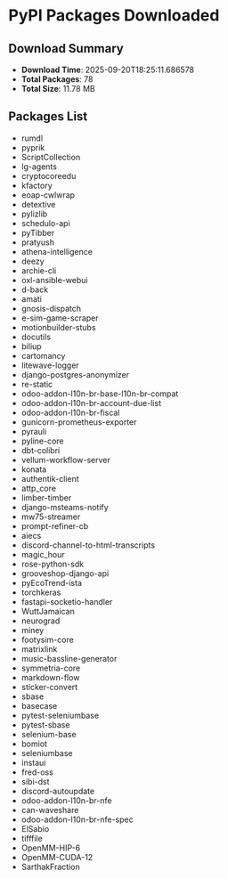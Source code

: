 # PyPI Packages Downloaded

## Download Summary
- **Download Time**: 2025-09-20T18:25:11.686578
- **Total Packages**: 78
- **Total Size**: 11.78 MB

## Packages List
- rumdl
- pyprik
- ScriptCollection
- lg-agents
- cryptocoreedu
- kfactory
- eoap-cwlwrap
- detextive
- pylizlib
- schedulo-api
- pyTibber
- pratyush
- athena-intelligence
- deezy
- archie-cli
- oxl-ansible-webui
- d-back
- amati
- gnosis-dispatch
- e-sim-game-scraper
- motionbuilder-stubs
- docutils
- biliup
- cartomancy
- litewave-logger
- django-postgres-anonymizer
- re-static
- odoo-addon-l10n-br-base-l10n-br-compat
- odoo-addon-l10n-br-account-due-list
- odoo-addon-l10n-br-fiscal
- gunicorn-prometheus-exporter
- pyrauli
- pyline-core
- dbt-colibri
- vellum-workflow-server
- konata
- authentik-client
- attp_core
- limber-timber
- django-msteams-notify
- mw75-streamer
- prompt-refiner-cb
- aiecs
- discord-channel-to-html-transcripts
- magic_hour
- rose-python-sdk
- grooveshop-django-api
- pyEcoTrend-ista
- torchkeras
- fastapi-socketio-handler
- WuttJamaican
- neurograd
- miney
- footysim-core
- matrixlink
- music-bassline-generator
- symmetria-core
- markdown-flow
- sticker-convert
- sbase
- basecase
- pytest-seleniumbase
- pytest-sbase
- selenium-base
- bomiot
- seleniumbase
- instaui
- fred-oss
- sibi-dst
- discord-autoupdate
- odoo-addon-l10n-br-nfe
- can-waveshare
- odoo-addon-l10n-br-nfe-spec
- ElSabio
- tifffile
- OpenMM-HIP-6
- OpenMM-CUDA-12
- SarthakFraction
